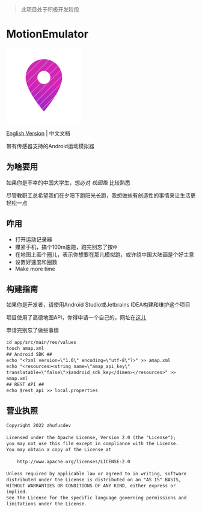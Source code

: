 > 此项目处于积极开发阶段

# MotionEmulator

<img src="art/MotionEmulator.svg" width="200">

[English Version](README.md) | 中文文档

带有传感器支持的Android运动模拟器

## 为啥要用

如果你是不幸的中国大学生，想必对 _校园跑_ 比较熟悉

尽管教职工总希望我们在夕阳下跑阳光长跑，我想做些有创造性的事情来让生活更轻松一点

## 咋用

* 打开运动记录器
* 攥紧手机，搞个100m速跑，跑完别忘了按`停`
* 在地图上画个圈儿，表示你想要在那儿模拟跑，或许绕中国大陆画是个好主意
* 设置好速度和圈数
* Make more time

## 构建指南

如果你是开发者，请使用Android Studio或Jetbrains IDEA构建和维护这个项目


项目使用了高德地图API，你得申请一个自己的，网址在[这儿](https://console.amap.com/dev/key/app)

申请完别忘了做些事情
```shell
cd app/src/main/res/values
touch amap.xml
## Android SDK ##
echo "<?xml version=\"1.0\" encoding=\"utf-8\"?>" >> amap.xml
echo "<resources><string name=\"amap_api_key\" translatable=\"false\">$android_sdk_key</dimen></resources>" >> amap.xml
## REST API ##
echo $rest_api >> local.properties
```

## 营业执照

```
Copyright 2022 zhufucdev

Licensed under the Apache License, Version 2.0 (the "License");
you may not use this file except in compliance with the License.
You may obtain a copy of the License at

    http://www.apache.org/licenses/LICENSE-2.0

Unless required by applicable law or agreed to in writing, software
distributed under the License is distributed on an "AS IS" BASIS,
WITHOUT WARRANTIES OR CONDITIONS OF ANY KIND, either express or implied.
See the License for the specific language governing permissions and
limitations under the License.
```